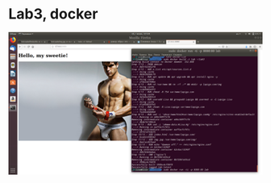 # Lab3, docker #
![ ](https://github.com/lisalapiga/bykvaadm/blob/master/lab3/%D0%A1%D0%BD%D0%B8%D0%BC%D0%BE%D0%BA%20%D1%8D%D0%BA%D1%80%D0%B0%D0%BD%D0%B0%20%D0%BE%D1%82%202019-06-01%2013-15-23.png)
